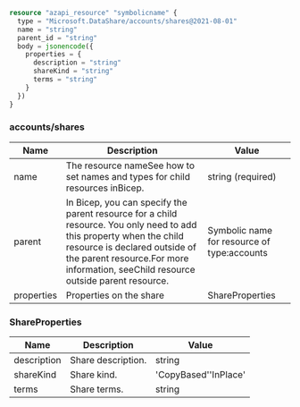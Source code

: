 ```terraform
resource "azapi_resource" "symbolicname" {
  type = "Microsoft.DataShare/accounts/shares@2021-08-01"
  name = "string"
  parent_id = "string"
  body = jsonencode({
    properties = {
      description = "string"
      shareKind = "string"
      terms = "string"
    }
  })
}

```

### accounts/shares

| Name | Description | Value |
|-|-|-|
| name | The resource nameSee how to set names and types for child resources inBicep. | string (required) |
| parent | In Bicep, you can specify the parent resource for a child resource. You only need to add this property when the child resource is declared outside of the parent resource.For more information, seeChild resource outside parent resource. | Symbolic name for resource of type:accounts |
| properties | Properties on the share | ShareProperties |


### ShareProperties

| Name | Description | Value |
|-|-|-|
| description | Share description. | string |
| shareKind | Share kind. | 'CopyBased''InPlace' |
| terms | Share terms. | string |


